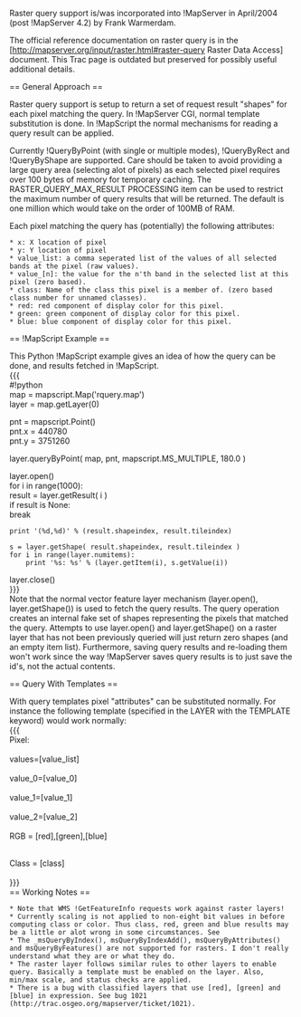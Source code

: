 Raster query support is/was incorporated into !MapServer in April/2004 (post !MapServer 4.2) by Frank Warmerdam.                                                                                                                                                                                                                                                                                                                                                                                                                                                    
                                                                                                                                                                                                                                                                                                                                                                                                                                                                                                                                                                    
The official reference documentation on raster query is in the [http://mapserver.org/input/raster.html#raster-query Raster Data Access] document.  This Trac page is outdated but preserved for possibly useful additional details.                                                                                                                                                                                                                                                                                                                                 
                                                                                                                                                                                                                                                                                                                                                                                                                                                                                                                                                                    
== General Approach ==                                                                                                                                                                                                                                                                                                                                                                                                                                                                                                                                              
                                                                                                                                                                                                                                                                                                                                                                                                                                                                                                                                                                    
Raster query support is setup to return a set of request result "shapes" for each pixel matching the query. In !MapServer CGI, normal template substitution is done. In !MapScript the normal mechanisms for reading a query result can be applied.                                                                                                                                                                                                                                                                                                                 
                                                                                                                                                                                                                                                                                                                                                                                                                                                                                                                                                                    
Currently !QueryByPoint (with single or multiple modes), !QueryByRect and !QueryByShape are supported. Care should be taken to avoid providing a large query area (selecting alot of pixels) as each selected pixel requires over 100 bytes of memory for temporary caching. The RASTER_QUERY_MAX_RESULT PROCESSING item can be used to restrict the maximum number of query results that will be returned. The default is one million which would take on the order of 100MB of RAM.                                                                               
                                                                                                                                                                                                                                                                                                                                                                                                                                                                                                                                                                    
Each pixel matching the query has (potentially) the following attributes:                                                                                                                                                                                                                                                                                                                                                                                                                                                                                           
                                                                                                                                                                                                                                                                                                                                                                                                                                                                                                                                                                    
    * x: X location of pixel                                                                                                                                                                                                                                                                                                                                                                                                                                                                                                                                        
    * y: Y location of pixel                                                                                                                                                                                                                                                                                                                                                                                                                                                                                                                                        
    * value_list: a comma seperated list of the values of all selected bands at the pixel (raw values).                                                                                                                                                                                                                                                                                                                                                                                                                                                             
    * value_[n]: the value for the n'th band in the selected list at this pixel (zero based).                                                                                                                                                                                                                                                                                                                                                                                                                                                                       
    * class: Name of the class this pixel is a member of. (zero based class number for unnamed classes).                                                                                                                                                                                                                                                                                                                                                                                                                                                            
    * red: red component of display color for this pixel.                                                                                                                                                                                                                                                                                                                                                                                                                                                                                                           
    * green: green component of display color for this pixel.                                                                                                                                                                                                                                                                                                                                                                                                                                                                                                       
    * blue: blue component of display color for this pixel.                                                                                                                                                                                                                                                                                                                                                                                                                                                                                                         
                                                                                                                                                                                                                                                                                                                                                                                                                                                                                                                                                                    
== !MapScript Example ==                                                                                                                                                                                                                                                                                                                                                                                                                                                                                                                                            
                                                                                                                                                                                                                                                                                                                                                                                                                                                                                                                                                                    
This Python !MapScript example gives an idea of how the query can be done, and results fetched in !MapScript.                                                                                                                                                                                                                                                                                                                                                                                                                                                       
{{{                                                                                                                                                                                                                                                                                                                                                                                                                                                                                                                                                                 
#!python                                                                                                                                                                                                                                                                                                                                                                                                                                                                                                                                                            
map = mapscript.Map('rquery.map')                                                                                                                                                                                                                                                                                                                                                                                                                                                                                                                                   
layer = map.getLayer(0)                                                                                                                                                                                                                                                                                                                                                                                                                                                                                                                                             
                                                                                                                                                                                                                                                                                                                                                                                                                                                                                                                                                                    
pnt = mapscript.Point()                                                                                                                                                                                                                                                                                                                                                                                                                                                                                                                                             
pnt.x = 440780                                                                                                                                                                                                                                                                                                                                                                                                                                                                                                                                                      
pnt.y = 3751260                                                                                                                                                                                                                                                                                                                                                                                                                                                                                                                                                     
                                                                                                                                                                                                                                                                                                                                                                                                                                                                                                                                                                    
layer.queryByPoint( map, pnt, mapscript.MS_MULTIPLE, 180.0 )                                                                                                                                                                                                                                                                                                                                                                                                                                                                                                        
                                                                                                                                                                                                                                                                                                                                                                                                                                                                                                                                                                    
layer.open()                                                                                                                                                                                                                                                                                                                                                                                                                                                                                                                                                        
for i in range(1000):                                                                                                                                                                                                                                                                                                                                                                                                                                                                                                                                               
    result = layer.getResult( i )                                                                                                                                                                                                                                                                                                                                                                                                                                                                                                                                   
    if result is None:                                                                                                                                                                                                                                                                                                                                                                                                                                                                                                                                              
        break                                                                                                                                                                                                                                                                                                                                                                                                                                                                                                                                                       
                                                                                                                                                                                                                                                                                                                                                                                                                                                                                                                                                                    
    print '(%d,%d)' % (result.shapeindex, result.tileindex)                                                                                                                                                                                                                                                                                                                                                                                                                                                                                                         
                                                                                                                                                                                                                                                                                                                                                                                                                                                                                                                                                                    
    s = layer.getShape( result.shapeindex, result.tileindex )                                                                                                                                                                                                                                                                                                                                                                                                                                                                                                       
    for i in range(layer.numitems):                                                                                                                                                                                                                                                                                                                                                                                                                                                                                                                                 
        print '%s: %s' % (layer.getItem(i), s.getValue(i))                                                                                                                                                                                                                                                                                                                                                                                                                                                                                                          
                                                                                                                                                                                                                                                                                                                                                                                                                                                                                                                                                                    
layer.close()                                                                                                                                                                                                                                                                                                                                                                                                                                                                                                                                                       
}}}                                                                                                                                                                                                                                                                                                                                                                                                                                                                                                                                                                 
Note that the normal vector feature layer mechanism (layer.open(), layer.getShape()) is used to fetch the query results. The query operation creates an internal fake set of shapes representing the pixels that matched the query. Attempts to use layer.open() and layer.getShape() on a raster layer that has not been previously queried will just return zero shapes (and an empty item list). Furthermore, saving query results and re-loading them won't work since the way !MapServer saves query results is to just save the id's, not the actual contents.
                                                                                                                                                                                                                                                                                                                                                                                                                                                                                                                                                                    
== Query With Templates ==                                                                                                                                                                                                                                                                                                                                                                                                                                                                                                                                          
                                                                                                                                                                                                                                                                                                                                                                                                                                                                                                                                                                    
With query templates pixel "attributes" can be substituted normally. For instance the following template (specified in the LAYER with the TEMPLATE keyword) would work normally:                                                                                                                                                                                                                                                                                                                                                                                    
{{{                                                                                                                                                                                                                                                                                                                                                                                                                                                                                                                                                                 
 Pixel:<br>                                                                                                                                                                                                                                                                                                                                                                                                                                                                                                                                                         
  values=[value_list]<br>                                                                                                                                                                                                                                                                                                                                                                                                                                                                                                                                           
  value_0=[value_0]<br>                                                                                                                                                                                                                                                                                                                                                                                                                                                                                                                                             
  value_1=[value_1]<br>                                                                                                                                                                                                                                                                                                                                                                                                                                                                                                                                             
  value_2=[value_2]<br>                                                                                                                                                                                                                                                                                                                                                                                                                                                                                                                                             
  RGB = [red],[green],[blue]<p>                                                                                                                                                                                                                                                                                                                                                                                                                                                                                                                                     
  Class = [class]<br>                                                                                                                                                                                                                                                                                                                                                                                                                                                                                                                                               
}}}                                                                                                                                                                                                                                                                                                                                                                                                                                                                                                                                                                 
== Working Notes ==                                                                                                                                                                                                                                                                                                                                                                                                                                                                                                                                                 
                                                                                                                                                                                                                                                                                                                                                                                                                                                                                                                                                                    
    * Note that WMS !GetFeatureInfo requests work against raster layers!                                                                                                                                                                                                                                                                                                                                                                                                                                                                                            
    * Currently scaling is not applied to non-eight bit values in before computing class or color. Thus class, red, green and blue results may be a little or alot wrong in some circumstances. See                                                                                                                                                                                                                                                                                                                                                                 
    * The _msQueryByIndex(), msQueryByIndexAdd(), msQueryByAttributes() and msQueryByFeatures() are not supported for rasters. I don't really understand what they are or what they do.                                                                                                                                                                                                                                                                                                                                                                             
    * The raster layer follows similar rules to other layers to enable query. Basically a template must be enabled on the layer. Also, min/max scale, and status checks are applied.                                                                                                                                                                                                                                                                                                                                                                                
    * There is a bug with classified layers that use [red], [green] and [blue] in expression. See bug 1021 (http://trac.osgeo.org/mapserver/ticket/1021).                                                                                                                                                                                                                                                                                                                                                                                                           

